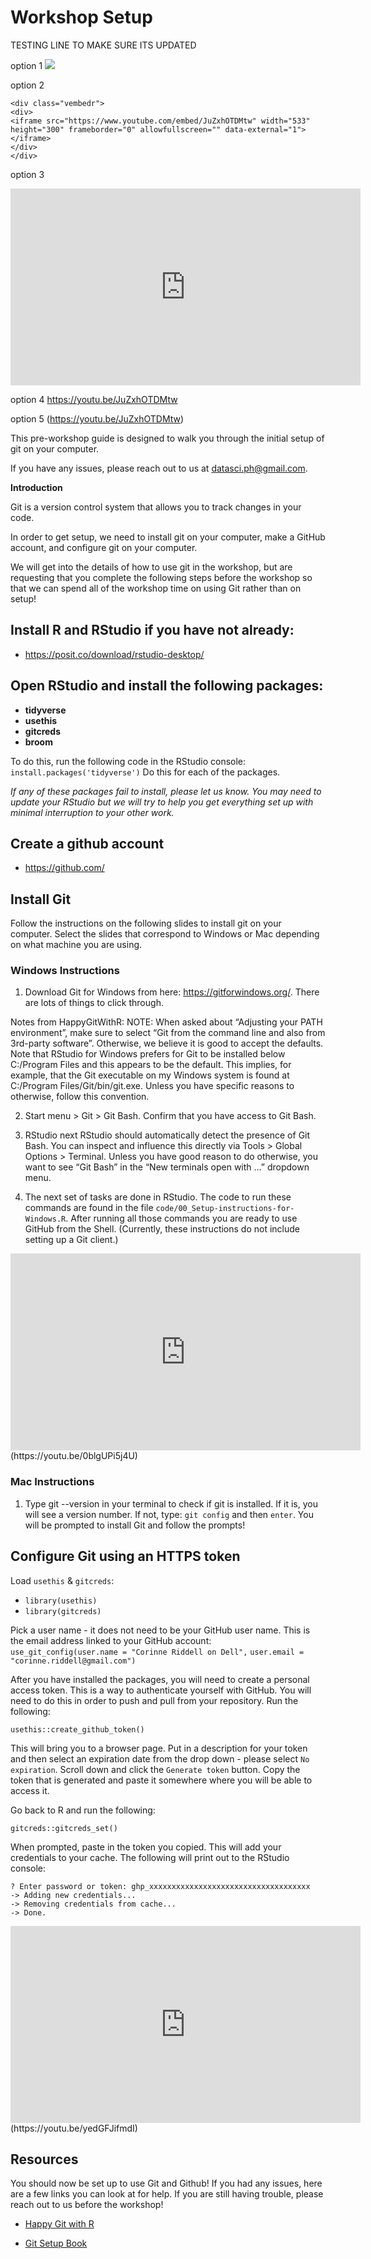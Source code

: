 # Workshop Setup

TESTING LINE TO MAKE SURE ITS UPDATED

option 1
![](https://youtu.be/JuZxhOTDMtw)


option 2 


```{=html}
<div class="vembedr">
<div>
<iframe src="https://www.youtube.com/embed/JuZxhOTDMtw" width="533" height="300" frameborder="0" allowfullscreen="" data-external="1"></iframe>
</div>
</div>
```

option 3

<iframe width="560" height="315" src="https://youtu.be/JuZxhOTDMtw" title="YouTube video player" frameborder="0" allow="accelerometer; autoplay; clipboard-write; encrypted-media; gyroscope; picture-in-picture; web-share" allowfullscreen></iframe>

option 4
https://youtu.be/JuZxhOTDMtw

option 5
(https://youtu.be/JuZxhOTDMtw)

This pre-workshop guide is designed to walk you through the initial setup of git on your computer.  

If you have any issues, please reach out to us at datasci.ph@gmail.com.   

**Introduction**  

Git is a version control system that allows you to track changes in your code.  

In order to get setup, we need to install git on your computer, make a GitHub account, and configure git on your computer.  

We will get into the details of how to use git in the workshop, but are requesting that you complete the following steps before the workshop so that we can spend all of the workshop time on using Git rather than on setup!     

## Install R and RStudio if you have not already: 
- https://posit.co/download/rstudio-desktop/  

## Open RStudio and install the following packages:   

- **tidyverse**
- **usethis**
- **gitcreds**
- **broom**

To do this, run the following code in the RStudio console:
`install.packages('tidyverse')` 
Do this for each of the packages. 

*If any of these packages fail to install, please let us know. You may need to update your RStudio but we will try to help you get everything set up with minimal interruption to your other work.*   

## Create a github account  
- https://github.com/

## Install Git  

Follow the instructions on the following slides to install git on your computer. Select the slides that correspond to Windows or Mac depending on what machine you are using.  

### Windows Instructions

1) Download Git for Windows from here: https://gitforwindows.org/. There are lots of things to click through. 

Notes from HappyGitWithR:
NOTE: When asked about “Adjusting your PATH environment”, make sure to select “Git from the command line and also from 3rd-party software”. Otherwise, we believe it is good to accept the defaults.
Note that RStudio for Windows prefers for Git to be installed below C:/Program Files and this appears to be the default. This implies, for example, that the Git executable on my Windows system is found at C:/Program Files/Git/bin/git.exe. Unless you have specific reasons to otherwise, follow this convention.

2) Start menu > Git > Git Bash. Confirm that you have access to Git Bash.
 
3) RStudio next
RStudio should automatically detect the presence of Git Bash. You can inspect and influence this directly via Tools > Global Options > Terminal. Unless you have good reason to do otherwise, you want to see “Git Bash” in the “New terminals open with …” dropdown menu.

4) The next set of tasks are done in RStudio. The code to run these commands are found in the file `code/00_Setup-instructions-for-Windows.R`. After running all those commands you are ready to use GitHub from the Shell. (Currently, these instructions do not include setting up a Git client.)

<iframe width="560" height="315" src="https://youtu.be/0blgUPi5j4U" title="YouTube video player" frameborder="0" allow="accelerometer; autoplay; clipboard-write; encrypted-media; gyroscope; picture-in-picture; web-share" allowfullscreen></iframe>
(https://youtu.be/0blgUPi5j4U)

<br> 

### Mac Instructions

1) Type git --version in your terminal to check if git is installed. If it is, you will see a version number. If not, type: 
`git config` and then `enter`. You will be prompted to install Git and follow the prompts! 



## Configure Git using an HTTPS token

Load `usethis` & `gitcreds`:  

- `library(usethis)`
- `library(gitcreds)`

Pick a user name - it does not need to be your GitHub user name. This is the email address linked to your GitHub account:  
`use_git_config(user.name = "Corinne Riddell on Dell",`
               `user.email = "corinne.riddell@gmail.com")`


After you have installed the packages, you will need to create a personal access token. This is a way to authenticate yourself with GitHub. You will need to do this in order to push and pull from your repository.  Run the following:   

`usethis::create_github_token()`   

This will bring you to a browser page. Put in a description for your token and then select an expiration date from the drop down - please select `No expiration`. Scroll down and click the `Generate token` button. Copy the token that is generated and paste it somewhere where you will be able to access it. 

Go back to R and run the following:  

`gitcreds::gitcreds_set()`  
  
When prompted, paste in the token you copied. This will add your credentials to your cache. The following will print out to the RStudio console:    

`? Enter password or token: ghp_xxxxxxxxxxxxxxxxxxxxxxxxxxxxxxxxxxxx`  
`-> Adding new credentials...`  
`-> Removing credentials from cache...`  
`-> Done.`  

<iframe width="560" height="315" src="https://youtu.be/yedGFJifmdI" title="YouTube video player" frameborder="0" allow="accelerometer; autoplay; clipboard-write; encrypted-media; gyroscope; picture-in-picture; web-share" allowfullscreen></iframe>
(https://youtu.be/yedGFJifmdI)

## Resources 

You should now be set up to use Git and Github! If you had any issues, here are a few links you can look at for help. If you are still having trouble, please reach out to us before the workshop!  

- [Happy Git with R](https://happygitwithr.com/)  

- [Git Setup Book](https://git-scm.com/book/en/v2/Getting-Started-About-Version-ControlLinks)
